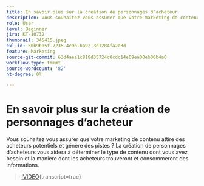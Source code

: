 ```yaml
---
title: En savoir plus sur la création de personnages d’acheteur
description: Vous souhaitez vous assurer que votre marketing de contenu attire des acheteurs potentiels et génère des pistes ? La création de personnages d’acheteurs vous aidera à déterminer le type de contenu dont vous avez besoin et la manière dont les acheteurs trouveront et consommeront des informations.
role: User
level: Beginner
jira: KT-10732
thumbnail: 345415.jpeg
exl-id: 50b9b05f-7235-4c9b-ba92-8d1284fa2e3d
feature: Marketing
source-git-commit: 63d4aea1c818d35724c0cdc14e69ea00eb06b4a0
workflow-type: tm+mt
source-wordcount: '82'
ht-degree: 0%

---
```


# En savoir plus sur la création de personnages d’acheteur

Vous souhaitez vous assurer que votre marketing de contenu attire des acheteurs potentiels et génère des pistes ? La création de personnages d’acheteurs vous aidera à déterminer le type de contenu dont vous avez besoin et la manière dont les acheteurs trouveront et consommeront des informations.

>[!VIDEO](https://video.tv.adobe.com/v/3413396/?quality=12&learn=on&captions=fre_fr){transcript=true}
